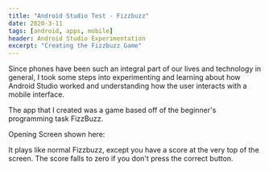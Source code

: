 ```yaml
---
title: "Android Studio Test - Fizzbuzz"
date: 2020-3-11
tags: [android, apps, mobile]
header: Android Studio Experimentation
excerpt: "Creating the Fizzbuzz Game"
---
```

Since phones have been such an integral part of our lives and technology in general,
I took some steps into experimenting and learning about how Android Studio worked
and understanding how the user interacts with a mobile interface.

The app that I created was a game based off of the beginner's programming
task FizzBuzz.

Opening Screen shown here:
<img src="{{ site.url }}{{ site.baseurl }}/images/fizzbuzz/fizzbuzz1.jpg" alt="">


It plays like normal Fizzbuzz, except you have a score at the very top of the screen.
The score falls to zero if you don't press the correct button.


<img src="{{ site.url }}{{ site.baseurl }}/images/fizzbuzz/fizzbuzz2.jpg" alt="">
<img src="{{ site.url }}{{ site.baseurl }}/images/fizzbuzz/fizzbuzz1.JPG" alt="">
